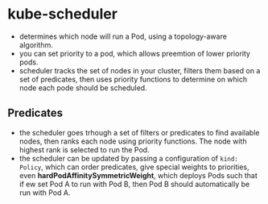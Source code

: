 # kube-scheduler

- determines which node will run a Pod, using a topology-aware algorithm.
- you can set priority to a pod, which allows preemtion of lower priority pods.
- scheduler tracks the set of nodes in your cluster, filters them based on a set of predicates, then uses priority functions to determine on which node each pode should be scheduled.

## Predicates

- the scheduler goes trhough a set of filters or predicates to find available nodes, then ranks each node using priority functions. The node with highest rank is selected to run the Pod.
- the scheduler can be updated by passing a configuration of `kind: Policy`, which can order predicates, give special weights to priorities, even **hardPodAffinitySymmetricWeight**, which deploys Pods such that if ew set Pod A to run with Pod B, then Pod B should automatically be run with Pod A.
